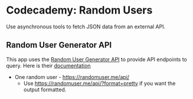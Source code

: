 #  Codecademy: Random Users

Use asynchronous tools to fetch JSON data from an external API.

## Random User Generator API

This app uses the [Random User Generator API](https://randomuser.me/documentation#intro) to provide API endpoints to query. Here is their [documentation](https://randomuser.me/documentation) 

* One random user - https://randomuser.me/api/
  * Use https://randomuser.me/api/?format=pretty if you want the output formatted.
